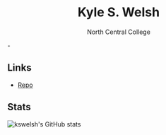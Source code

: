 <h1 align="center">Kyle S. Welsh</h1>

<p align="center">North Central College</p>
-

## Links

- [Repo](https://github.com/kswelsh/gameCodeShowcase "gameCodeShowcase Repo")
  
## Stats
![kswelsh's GitHub stats](https://github-readme-stats.vercel.app/api?username=kswelsh&count_private=true)
